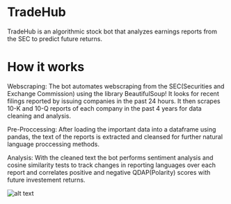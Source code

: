 # TradeHub

TradeHub is an algorithmic stock bot that analyzes earnings reports from the SEC to predict future returns. 

# How it works

Webscraping: The bot automates webscraping from the SEC(Securities and Exchange Commission) using the library BeautifulSoup! It looks for recent filings reported by issuing companies in the past 24 hours. It then scrapes 10-K and 10-Q reports of each company in the past 4 years for data cleaning and analysis.

Pre-Proccessing: After loading the important data into a dataframe using pandas, the text of the reports is extracted and cleansed for further natural language proccessing methods. 

Analysis: With the cleaned text the bot performs sentiment analysis and cosine similarity tests to track changes in reporting languages over each report and correlates positive and negative QDAP(Polarity) scores with future investement returns.




![alt text](https://github.com/kaiznanji/TradeHub/?raw=true)

